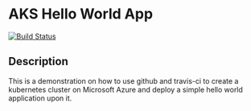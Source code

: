 # AKS Hello World App

[![Build Status](https://travis-ci.org/perprogramming/aks-hello-world.svg?branch=master)](https://travis-ci.org/perprogramming/aks-hello-world)

## Description

This is a demonstration on how to use github and travis-ci to create a kubernetes cluster on Microsoft Azure and deploy a simple hello world application upon it.

 